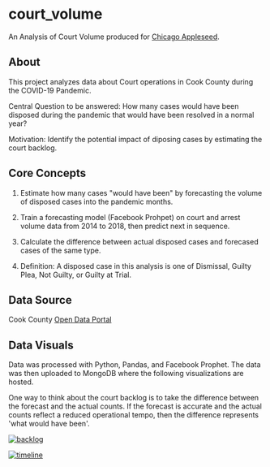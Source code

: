 # court_volume

An Analysis of Court Volume produced for [Chicago Appleseed](https://www.chicagoappleseed.org/).

## About

This project analyzes data about Court operations in Cook County during the COVID-19 Pandemic.

Central Question to be answered: How many cases would have been disposed during the pandemic that would have been resolved in a normal year?

Motivation: Identify the potential impact of diposing cases by estimating the court backlog. 

## Core Concepts

1. Estimate how many cases "would have been" by forecasting the volume of disposed cases into the pandemic months. 

2. Train a forecasting model (Facebook Prohpet) on court and arrest volume data from 2014 to 2018, then predict next in sequence. 

3. Calculate the difference between actual disposed cases and forecased cases of the same type. 

4. Definition: A disposed case in this analysis is one of Dismissal, Guilty Plea, Not Guilty, or Guilty at Trial. 

## Data Source

Cook County [Open Data Portal](https://datacatalog.cookcountyil.gov/)

## Data Visuals

Data was processed with Python, Pandas, and Facebook Prophet. The data was then uploaded to MongoDB where the following visualizations are hosted.

One way to think about the court backlog is to take the difference between the forecast and the actual counts. If the forecast is accurate and the actual counts reflect a reduced operational tempo, then the difference represents 'what would have been'.

[![backlog](https://github.com/justinhchae/court_volume/blob/main/figures/Cook%20County%20Court%20Backlog%20During%20the%20Pandemic.png)](https://charts.mongodb.com/charts-court_volume-nmlff/embed/charts?id=41d4d178-fcb6-4e0e-a4bf-687239cd72cc&theme=light)

[![timeline](https://github.com/justinhchae/court_volume/blob/main/figures/Cook%20County%20Court%20Dispositions%20and%20Felony%20Arrest%20Volumes.png)](https://charts.mongodb.com/charts-court_volume-nmlff/embed/charts?id=5efdfb3e-a237-41e6-b353-0f697aa0ec2e&theme=light)
